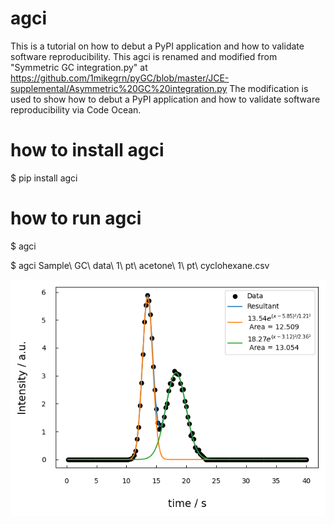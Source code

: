 # agci
This is a tutorial on how to debut a PyPI application and how to validate software reproducibility.
This agci is renamed and modified from "Symmetric GC integration.py" at https://github.com/1mikegrn/pyGC/blob/master/JCE-supplemental/Asymmetric%20GC%20integration.py
The modification is used to show how to debut a PyPI application and how to validate software reproducibility 
via Code Ocean.

# how to install agci

$ pip install agci

# how to run agci

$ agci <csv data filename>

$ agci Sample\ GC\ data\ 1\ pt\ acetone\ 1\ pt\ cyclohexane.csv

<img src='result.png' width=640 hight=480>
